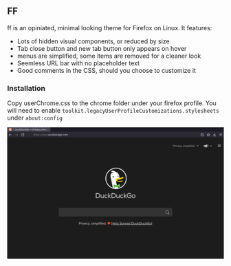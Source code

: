 ## FF

ff is an opiniated, minimal looking theme for Firefox on Linux. It features:
- Lots of hidden visual components, or reduced by size
- Tab close button and new tab button only appears on hover
- menus are simplified, some items are removed for a cleaner look
- Seemless URL bar with no placeholder text
- Good comments in the CSS, should you choose to customize it

### Installation

Copy userChrome.css to the chrome folder under your firefox profile. You will need to enable `toolkit.legacyUserProfileCustomizations.stylesheets` under `about:config`


![preview](assets/preview.png)
